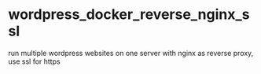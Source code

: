 # wordpress_docker_reverse_nginx_ssl
run multiple wordpress websites on one server with nginx as reverse proxy, use ssl for https
